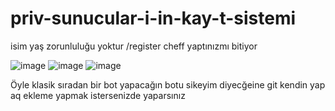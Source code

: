 # priv-sunucular-i-in-kay-t-sistemi
isim yaş zorunluluğu yoktur /register cheff yaptınızmı bitiyor

![image](https://github.com/cheffreal/priv-sunucular-i-in-kay-t-sistemi/assets/79940056/c3424229-7cec-49f0-a68d-c848c5cfd170)
![image](https://github.com/cheffreal/priv-sunucular-i-in-kay-t-sistemi/assets/79940056/b6f13ef9-2f3b-4799-b320-a78f5b1d3888)
![image](https://github.com/cheffreal/priv-sunucular-i-in-kay-t-sistemi/assets/79940056/821762cf-1e1f-4a9d-8e71-ef6b96986712)
 


Öyle klasik sıradan bir bot yapacağın botu sikeyim diyecğeine git kendin yap aq ekleme yapmak istersenizde yaparsınız 
